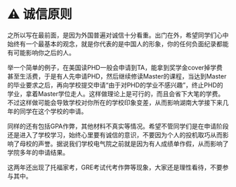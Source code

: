 # ⚠ 诚信原则

&#x20;   之所以写在最前面，是因为外国普遍对诚信十分看重。出门在外，希望同学们心中始终有一个最基本的观念，就是你代表的是中国人的形象，你的任何负面纪录都能有可能影响你之后的人。

&#x20;   举一个简单的例子，在美国读PHD一般会申请到TA，能拿到奖学金cover掉学费甚至生活费，于是有人先申请PHD，然后继续修读Master的课程，当达到Master的毕业要求之后，再向学校提交申请“由于对PHD的学业不感兴趣”，终止PHD的学业，拿着Master学位走人。这样做理论上是可行的，而且会省下大笔的学费。不过这样做可能会导致学校对你所在的学校印象变差，从而影响湖南大学接下来几年的同学在这个学校的申请。

&#x20;   同样的还有包括GPA作弊，其他材料不真实等情况。希望不管同学们是在申请阶段还是进入了学校学习，始终心里要有诚信的意识，不要因为个人的投机取巧从而影响了母校的声誉。据说我们学校电气院之前就是因为有人成绩单作假，从而影响了学院多年的申请结果。

&#x20;   这两年还出现了托福家考，GRE考试代考作弊等现象，大家还是理性看待，不要参与其中。

